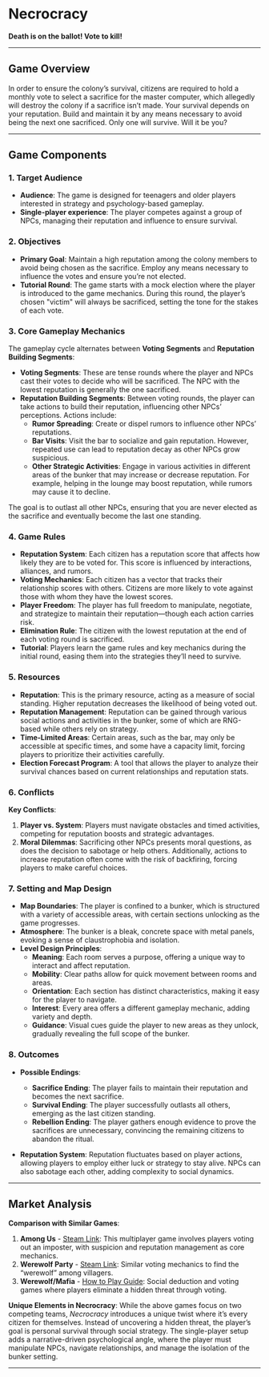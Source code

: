 # Necrocracy

**Death is on the ballot! Vote to kill!**

---

## Game Overview

In order to ensure the colony’s survival, citizens are required to hold a monthly vote to select a sacrifice for the master computer, which allegedly will destroy the colony if a sacrifice isn’t made. Your survival depends on your reputation. Build and maintain it by any means necessary to avoid being the next one sacrificed. Only one will survive. Will it be you?

---

## Game Components

### 1. Target Audience

* **Audience**: The game is designed for teenagers and older players interested in strategy and psychology-based gameplay.
* **Single-player experience**: The player competes against a group of NPCs, managing their reputation and influence to ensure survival.

### 2. Objectives

* **Primary Goal**: Maintain a high reputation among the colony members to avoid being chosen as the sacrifice. Employ any means necessary to influence the votes and ensure you’re not elected.
* **Tutorial Round**: The game starts with a mock election where the player is introduced to the game mechanics. During this round, the player’s chosen "victim" will always be sacrificed, setting the tone for the stakes of each vote.

### 3. Core Gameplay Mechanics

The gameplay cycle alternates between **Voting Segments** and **Reputation Building Segments**:

* **Voting Segments**: These are tense rounds where the player and NPCs cast their votes to decide who will be sacrificed. The NPC with the lowest reputation is generally the one sacrificed.
* **Reputation Building Segments**: Between voting rounds, the player can take actions to build their reputation, influencing other NPCs’ perceptions. Actions include:
  - **Rumor Spreading**: Create or dispel rumors to influence other NPCs’ reputations.
  - **Bar Visits**: Visit the bar to socialize and gain reputation. However, repeated use can lead to reputation decay as other NPCs grow suspicious.
  - **Other Strategic Activities**: Engage in various activities in different areas of the bunker that may increase or decrease reputation. For example, helping in the lounge may boost reputation, while rumors may cause it to decline.

The goal is to outlast all other NPCs, ensuring that you are never elected as the sacrifice and eventually become the last one standing.

### 4. Game Rules

* **Reputation System**: Each citizen has a reputation score that affects how likely they are to be voted for. This score is influenced by interactions, alliances, and rumors.
* **Voting Mechanics**: Each citizen has a vector that tracks their relationship scores with others. Citizens are more likely to vote against those with whom they have the lowest scores.
* **Player Freedom**: The player has full freedom to manipulate, negotiate, and strategize to maintain their reputation—though each action carries risk.
* **Elimination Rule**: The citizen with the lowest reputation at the end of each voting round is sacrificed.
* **Tutorial**: Players learn the game rules and key mechanics during the initial round, easing them into the strategies they’ll need to survive.

### 5. Resources

* **Reputation**: This is the primary resource, acting as a measure of social standing. Higher reputation decreases the likelihood of being voted out.
* **Reputation Management**: Reputation can be gained through various social actions and activities in the bunker, some of which are RNG-based while others rely on strategy.
* **Time-Limited Areas**: Certain areas, such as the bar, may only be accessible at specific times, and some have a capacity limit, forcing players to prioritize their activities carefully.
* **Election Forecast Program**: A tool that allows the player to analyze their survival chances based on current relationships and reputation stats.

### 6. Conflicts

**Key Conflicts**:

1. **Player vs. System**: Players must navigate obstacles and timed activities, competing for reputation boosts and strategic advantages.
2. **Moral Dilemmas**: Sacrificing other NPCs presents moral questions, as does the decision to sabotage or help others. Additionally, actions to increase reputation often come with the risk of backfiring, forcing players to make careful choices.

### 7. Setting and Map Design

* **Map Boundaries**: The player is confined to a bunker, which is structured with a variety of accessible areas, with certain sections unlocking as the game progresses.
* **Atmosphere**: The bunker is a bleak, concrete space with metal panels, evoking a sense of claustrophobia and isolation.
* **Level Design Principles**:
  - **Meaning**: Each room serves a purpose, offering a unique way to interact and affect reputation.
  - **Mobility**: Clear paths allow for quick movement between rooms and areas.
  - **Orientation**: Each section has distinct characteristics, making it easy for the player to navigate.
  - **Interest**: Every area offers a different gameplay mechanic, adding variety and depth.
  - **Guidance**: Visual cues guide the player to new areas as they unlock, gradually revealing the full scope of the bunker.

### 8. Outcomes

* **Possible Endings**:
  - **Sacrifice Ending**: The player fails to maintain their reputation and becomes the next sacrifice.
  - **Survival Ending**: The player successfully outlasts all others, emerging as the last citizen standing.
  - **Rebellion Ending**: The player gathers enough evidence to prove the sacrifices are unnecessary, convincing the remaining citizens to abandon the ritual.

* **Reputation System**: Reputation fluctuates based on player actions, allowing players to employ either luck or strategy to stay alive. NPCs can also sabotage each other, adding complexity to social dynamics.

---

## Market Analysis

**Comparison with Similar Games**:
1. **Among Us** - [Steam Link](https://store.steampowered.com/app/945360/Among_Us/): This multiplayer game involves players voting out an imposter, with suspicion and reputation management as core mechanics.
2. **Werewolf Party** - [Steam Link](https://store.steampowered.com/app/2920510/Werewolf_Party/): Similar voting mechanics to find the “werewolf” among villagers.
3. **Werewolf/Mafia** - [How to Play Guide](https://www.wikihow.com/Play-Mafia): Social deduction and voting games where players eliminate a hidden threat through voting.

**Unique Elements in Necrocracy**:
While the above games focus on two competing teams, *Necrocracy* introduces a unique twist where it’s every citizen for themselves. Instead of uncovering a hidden threat, the player’s goal is personal survival through social strategy. The single-player setup adds a narrative-driven psychological angle, where the player must manipulate NPCs, navigate relationships, and manage the isolation of the bunker setting.

---
